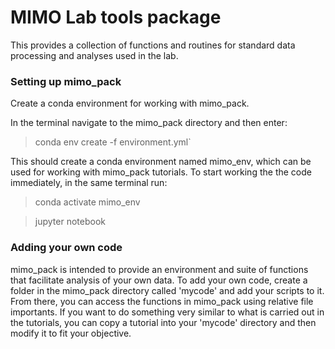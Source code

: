 # MIMO Lab tools package

This provides a collection of functions and routines for standard data processing and analyses used in the lab.

### Setting up mimo_pack

Create a conda environment for working with mimo_pack.

In the terminal navigate to the mimo_pack directory and then enter:
> conda env create -f environment.yml`

This should create a conda environment named mimo_env, which can be used for working with mimo_pack tutorials. To start working the the code immediately, in the same terminal run:
> conda activate mimo_env

> jupyter notebook

### Adding your own code

mimo_pack is intended to provide an environment and suite of functions that facilitate analysis of your own data. To add your own code, create a folder in the mimo_pack directory called 'mycode' and add your scripts to it. From there, you can access the functions in mimo_pack using relative file importants. If you want to do something very similar to what is carried out in the tutorials, you can copy a tutorial into your 'mycode' directory and then modify it to fit your objective.